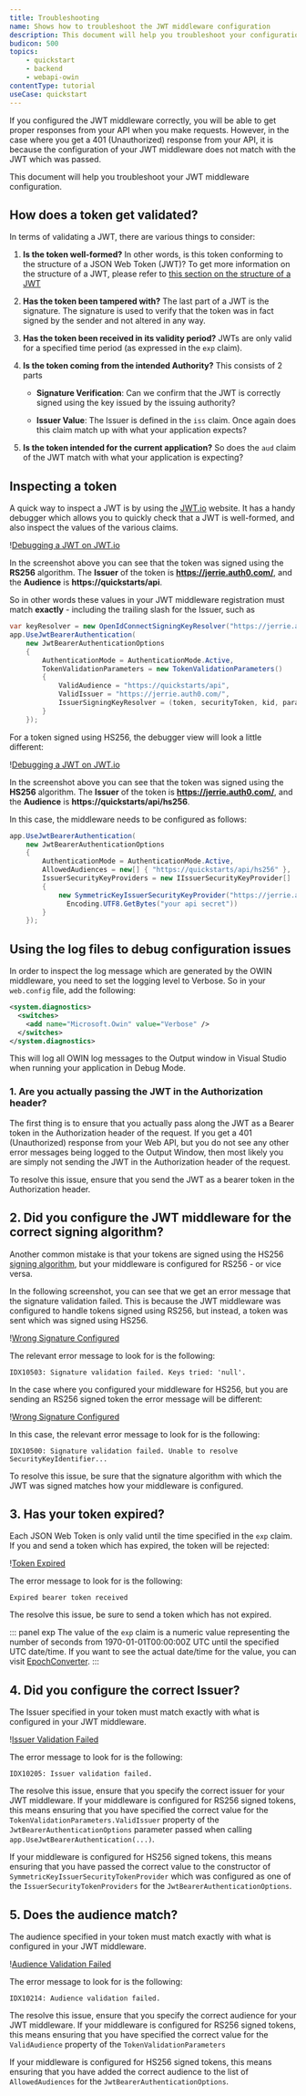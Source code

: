 ```yaml
---
title: Troubleshooting
name: Shows how to troubleshoot the JWT middleware configuration
description: This document will help you troubleshoot your configuration if you get a 401 (Unauthorized) response from your API.
budicon: 500
topics:
    - quickstart
    - backend
    - webapi-owin
contentType: tutorial
useCase: quickstart
---
```


If you configured the JWT middleware correctly, you will be able to get proper responses from your API when you make requests. However, in the case where you get a 401 (Unauthorized) response from your API, it is because the configuration of your JWT middleware does not match with the JWT which was passed.

This document will help you troubleshoot your JWT middleware configuration.

## How does a token get validated?

In terms of validating a JWT, there are various things to consider:

1. **Is the token well-formed?** In other words, is this token conforming to the structure of a JSON Web Token (JWT)? To get more information on the structure of a JWT, please refer to <a href="/jwt#what-is-the-json-web-token-structure-" target="_blank">this section on the structure of a JWT</a>

2. **Has the token been tampered with?** The last part of a JWT is the signature. The signature is used to verify that the token was in fact signed by the sender and not altered in any way.

3. **Has the token been received in its validity period?** JWTs are only valid for a specified time period (as expressed in the `exp` claim).

4. **Is the token coming from the intended Authority?** This consists of 2 parts

    * **Signature Verification**: Can we confirm that the JWT is correctly signed using the key issued by the issuing authority?

    * **Issuer Value**: The Issuer is defined in the `iss` claim. Once again does this claim match up with what your application expects?

5. **Is the token intended for the current application?** So does the `aud` claim of the JWT match with what your application is expecting?

## Inspecting a token

A quick way to inspect a JWT is by using the <a href="https://jwt.io/" target="_blank">JWT.io</a> website. It has a handy debugger which allows you to quickly check that a JWT is well-formed, and also inspect the values of the various claims.

!<a href="/media/articles/server-apis/aspnet-core-webapi/jwt-io-debugger-rs256.png" target="_blank">Debugging a JWT on JWT.io</a>

In the screenshot above you can see that the token was signed using the **RS256** algorithm. The **Issuer** of the token is **https://jerrie.auth0.com/**, and the **Audience** is **https://quickstarts/api**.

So in other words these values in your JWT middleware registration must match **exactly** - including the trailing slash for the Issuer, such as

```csharp
var keyResolver = new OpenIdConnectSigningKeyResolver("https://jerrie.auth0.com/");
app.UseJwtBearerAuthentication(
    new JwtBearerAuthenticationOptions
    {
        AuthenticationMode = AuthenticationMode.Active,
        TokenValidationParameters = new TokenValidationParameters()
        {
            ValidAudience = "https://quickstarts/api",
            ValidIssuer = "https://jerrie.auth0.com/",
            IssuerSigningKeyResolver = (token, securityToken, kid, parameters) => keyResolver.GetSigningKey(kid)
        }
    });
```

For a token signed using HS256, the debugger view will look a little different:

!<a href="/media/articles/server-apis/aspnet-core-webapi/jwt-io-debugger-hs256.png" target="_blank">Debugging a JWT on JWT.io</a>

In the screenshot above you can see that the token was signed using the **HS256** algorithm. The **Issuer** of the token is **https://jerrie.auth0.com/**, and the **Audience** is **https://quickstarts/api/hs256**.

In this case, the middleware needs to be configured as follows:

```csharp
app.UseJwtBearerAuthentication(
    new JwtBearerAuthenticationOptions
    {
        AuthenticationMode = AuthenticationMode.Active,
        AllowedAudiences = new[] { "https://quickstarts/api/hs256" },
        IssuerSecurityKeyProviders = new IIssuerSecurityKeyProvider[]
        {
            new SymmetricKeyIssuerSecurityKeyProvider("https://jerrie.auth0.com/",
              Encoding.UTF8.GetBytes("your api secret"))
        }
    });
```

## Using the log files to debug configuration issues

In order to inspect the log message which are generated by the OWIN middleware, you need to set the logging level to Verbose. So in your `web.config` file, add the following:

```xml
<system.diagnostics>
  <switches>
    <add name="Microsoft.Owin" value="Verbose" />
  </switches>
</system.diagnostics>
```

This will log all OWIN log messages to the Output window in Visual Studio when running your application in Debug Mode.

### 1. Are you actually passing the JWT in the Authorization header?

The first thing is to ensure that you actually pass along the JWT as a Bearer token in the Authorization header of the request. If you get a 401 (Unauthorized) response from your Web API, but you do not see any other error messages being logged to the Output Window, then most likely you are simply not sending the JWT in the Authorization header of the request.

To resolve this issue, ensure that you send the JWT as a bearer token in the Authorization header.

## 2. Did you configure the JWT middleware for the correct signing algorithm?

Another common mistake is that your tokens are signed using the HS256 <a href="/tokens/concepts/signing-algorithms" target="_blank">signing algorithm</a>, but your middleware is configured for RS256 - or vice versa.

In the following screenshot, you can see that we get an error message that the signature validation failed. This is because the JWT middleware was configured to handle tokens signed using RS256, but instead, a token was sent which was signed using HS256.

!<a href="/media/articles/server-apis/webapi-owin/troubleshoot-wrong-signature-rs256.png" target="_blank">Wrong Signature Configured</a>

The relevant error message to look for is the following:

```text
IDX10503: Signature validation failed. Keys tried: 'null'.
```

In the case where you configured your middleware for HS256, but you are sending an RS256 signed token the error message will be different:

!<a href="/media/articles/server-apis/webapi-owin/troubleshoot-wrong-signature-hs256.png" target="_blank">Wrong Signature Configured</a>

In this case, the relevant error message to look for is the following:

```text
IDX10500: Signature validation failed. Unable to resolve SecurityKeyIdentifier...
```

To resolve this issue, be sure that the signature algorithm with which the JWT was signed matches how your middleware is configured.

## 3. Has your token expired?

Each JSON Web Token is only valid until the time specified in the `exp` claim. If you and send a token which has expired, the token will be rejected:

!<a href="/media/articles/server-apis/webapi-owin/troubleshoot-token-expired.png" target="_blank">Token Expired</a>

The error message to look for is the following:

```text
Expired bearer token received
```

The resolve this issue, be sure to send a token which has not expired.

::: panel exp
  The value of the `exp` claim is a numeric value representing the number of seconds from 1970-01-01T00:00:00Z UTC until the specified UTC date/time. If you want to see the actual date/time for the value, you can visit <a href="http://www.epochconverter.com/">EpochConverter</a>.
:::

## 4. Did you configure the correct Issuer?

The Issuer specified in your token must match exactly with what is configured in your JWT middleware.

!<a href="/media/articles/server-apis/webapi-owin/troubleshoot-issuer-validation-failed.png" target="_blank">Issuer Validation Failed</a>

The error message to look for is the following:

```text
IDX10205: Issuer validation failed.
```

The resolve this issue, ensure that you specify the correct issuer for your JWT middleware. If your middleware is configured for RS256 signed tokens, this means ensuring that you have specified the correct value for the `TokenValidationParameters.ValidIssuer` property of the `JwtBearerAuthenticationOptions` parameter passed when calling `app.UseJwtBearerAuthentication(...)`.

If your middleware is configured for HS256 signed tokens, this means ensuring that you have passed the correct value to the constructor of `SymmetricKeyIssuerSecurityTokenProvider` which was configured as one of the `IssuerSecurityTokenProviders` for the `JwtBearerAuthenticationOptions`.

## 5. Does the audience match?

The audience specified in your token must match exactly with what is configured in your JWT middleware.

!<a href="/media/articles/server-apis/webapi-owin/troubleshoot-audience-validation-failed.png" target="_blank">Audience Validation Failed</a>

The error message to look for is the following:

```text
IDX10214: Audience validation failed.
```

The resolve this issue, ensure that you specify the correct audience for your JWT middleware.  If your middleware is configured for RS256 signed tokens, this means ensuring that you have specified the correct value for the `ValidAudience` property of the `TokenValidationParameters`

If your middleware is configured for HS256 signed tokens, this means ensuring that you have added the correct audience to the list of `AllowedAudiences` for the `JwtBearerAuthenticationOptions`.
